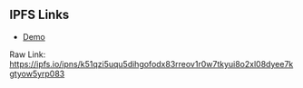 ## IPFS Links

- [Demo](https://ipfs.io/ipns/k51qzi5uqu5dihgofodx83rreov1r0w7tkyui8o2xl08dyee7kgtyow5yrp083)

Raw Link: https://ipfs.io/ipns/k51qzi5uqu5dihgofodx83rreov1r0w7tkyui8o2xl08dyee7kgtyow5yrp083

